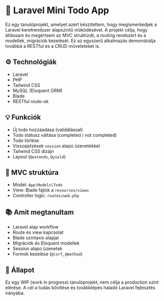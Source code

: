# 📝 Laravel Mini Todo App

Ez egy tanulóprojekt, amelyet azért készítettem, hogy megismerkedjek a Laravel keretrendszer alapszintű működésével. A projekt célja, hogy átlássam és megértsem az MVC struktúrát, a routing rendszert és a modellek, migrációk kezelését. Ez az egyszerű alkalmazás demonstrálja továbbá a RESTful és a CRUD műveleteket is.

## ⚙️ Technológiák
- Laravel
- PHP
- Tailwind CSS
- MySQL (Eloquent ORM)
- Blade
- RESTful route-ok

## 💡 Funkciók
- Új todo hozzáadása (validálással)
- Todo státusz váltása (completed / not completed)
- Todo törlése
- Visszajelzések `session` alapú üzenetekkel
- Tailwind CSS dizájn
- Layout (`@extends`, `@yield`)

## 📁 MVC struktúra
- Model: `App\Models\Todo`
- View: Blade fájlok a `resources/views`
- Controller logic: `routes/web.php`

## 📚 Amit megtanultam
- Laravel alap workflow
- Route és view kapcsolat
- Blade szintaxis alapjai
- Migrációk és Eloquent modellek
- Session alapú üzenetek
- Formok kezelése (`@csrf`, `@method`)

## 🚧 Állapot
Ez egy WIP (work in progress) tanulóprojekt, nem célja a production szint elérése. A cél a tudás bővítése és továbblépés haladó Laravel fejlesztés irányába.

